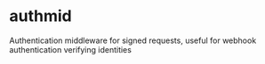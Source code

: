 # authmid
Authentication middleware for signed requests, useful for webhook authentication verifying identities
